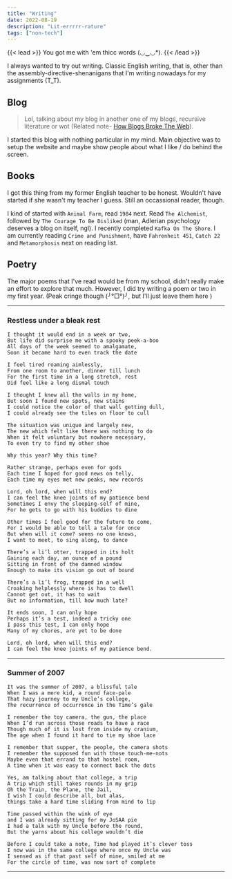 ```yaml
---
title: "Writing"
date: 2022-08-19
description: "Lit-errrrr-rature"
tags: ["non-tech"]
---
```


{{< lead >}}
You got me with 'em thicc words (◡‿◡*).
{{< /lead >}}

I always wanted to try out writing. Classic English writing, that is, other than the assembly-directive-shenanigans that I'm writing nowadays for my assignments (T_T).

## Blog

>Lol, talking about my blog in another one of my blogs, recursive literature or wot (Related note- [How Blogs Broke The Web](https://stackingthebricks.com/how-blogs-broke-the-web/)).

I started this blog with nothing particular in my mind. Main objective was to setup the website and maybe show people about what I like / do behind the screen.

## Books

I got this thing from my former English teacher to be honest. Wouldn't have started if she wasn't my teacher I guess. Still an occassional reader, though.

I kind of started with `Animal Farm`, read `1984` next. Read `The Alchemist`, followed by `The Courage To Be Disliked` (man, Adlerian psychology deserves a blog on itself, ngl). I recently completed `Kafka On The Shore`. I am currently reading `Crime and Punishment`, have `Fahrenheit 451`, `Catch 22` and `Metamorphosis` next on reading list.

## Poetry

The major poems that I've read would be from my school, didn't really make an effort to explore that much. However, I did try writing a poem or two in my first year. (Peak cringe though (╯°□°)╯, but I'll just leave them here )

---

### Restless under a bleak rest

```shell
I thought it would end in a week or two,
But life did surprise me with a spooky peek-a-boo
All days of the week seemed to amalgamate,
Soon it became hard to even track the date

I feel tired roaming aimlessly,
From one room to another, dinner till lunch
For the first time in a long stretch, rest
Did feel like a long dismal touch

I thought I knew all the walls in my home,
But soon I found new spots, new stains
I could notice the color of that wall getting dull,
I could already see the tiles on floor to cull

The situation was unique and largely new,
The new which felt like there was nothing to do
When it felt voluntary but nowhere necessary,
To even try to find my other shoe

Why this year? Why this time?

Rather strange, perhaps even for gods
Each time I hoped for good news on telly,
Each time my eyes met new peaks, new records

Lord, oh lord, when will this end?
I can feel the knee joints of my patience bend
Sometimes I envy the sleeping-self of mine,
For he gets to go with his buddies to dine

Other times I feel good for the future to come,
For I would be able to tell a tale for once
But when will it come? seems no one knows,
I want to meet, to sing along, to dance

There’s a li’l otter, trapped in its holt
Gaining each day, an ounce of a pound
Sitting in front of the damned window
Enough to make its vision go out of bound

There’s a li’l frog, trapped in a well
Croaking helplessly where is has to dwell
Cannot get out, it has to wait
But no information, till how much late?

It ends soon, I can only hope
Perhaps it’s a test, indeed a tricky one
I pass this test, I can only hope
Many of my chores, are yet to be done

Lord, oh lord, when will this end?
I can feel the knee joints of my patience bend.
```

---

### Summer of 2007

```shell
It was the summer of 2007, a blissful tale
When I was a mere kid, a round face-pale
That hazy journey to my Uncle’s college,
The recurrence of occurrence in the Time’s gale

I remember the toy camera, the gun, the place
When I’d run across those roads to have a race
Though much of it is lost from inside my cranium,
The age when I found it hard to tie my shoe lace

I remember that supper, the people, the camera shots
I remember the supposed fun with those touch-me-nots
Maybe even that errand to that hostel room,
A time when it was easy to connect back the dots

Yes, am talking about that college, a trip
A trip which still takes rounds in my grip
Oh the Train, the Plane, the Jail,
I wish I could describe all, but alas,
things take a hard time sliding from mind to lip

Time passed within the wink of eye
and I was already sitting for my JoSAA pie
I had a talk with my Uncle before the round,
But the yarns about his college wouldn’t die

Before I could take a note, Time had played it’s clever toss
I now was in the same college where once my Uncle was
I sensed as if that past self of mine, smiled at me
For the circle of time, was now sort of complete
```

---
